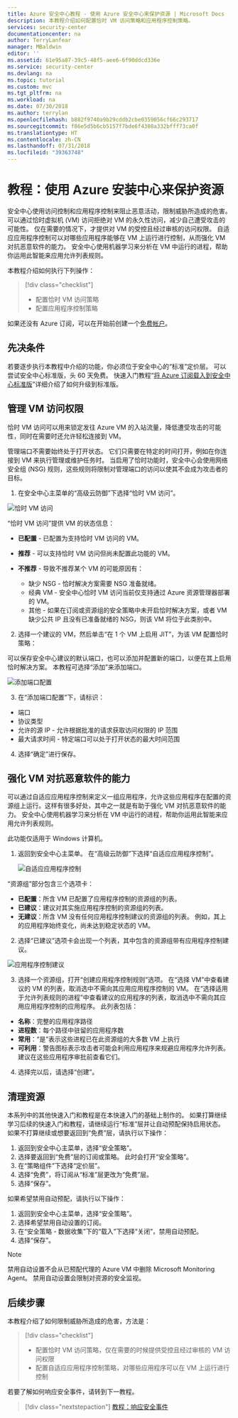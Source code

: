 ```yaml
---
title: Azure 安全中心教程 - 使用 Azure 安全中心来保护资源 | Microsoft Docs
description: 本教程介绍如何配置恰时 VM 访问策略和应用程序控制策略。
services: security-center
documentationcenter: na
author: TerryLanfear
manager: MBaldwin
editor: ''
ms.assetid: 61e95a87-39c5-48f5-aee6-6f90ddcd336e
ms.service: security-center
ms.devlang: na
ms.topic: tutorial
ms.custom: mvc
ms.tgt_pltfrm: na
ms.workload: na
ms.date: 07/30/2018
ms.author: terrylan
ms.openlocfilehash: b882f9740a9b29cddb2cbe0359056cf66c293717
ms.sourcegitcommit: f86e5d5b6cb5157f7bde6f4308a332bfff73ca0f
ms.translationtype: HT
ms.contentlocale: zh-CN
ms.lasthandoff: 07/31/2018
ms.locfileid: "39363748"
---
```

# <a name="tutorial-protect-your-resources-with-azure-security-center"></a>教程：使用 Azure 安装中心来保护资源
安全中心使用访问控制和应用程序控制来阻止恶意活动，限制威胁所造成的危害。 可以通过恰时虚拟机 (VM) 访问拒绝对 VM 的永久性访问，减少自己遭受攻击的可能性。 仅在需要的情况下，才提供对 VM 的受控且经过审核的访问权限。 自适应应用程序控制可以对哪些应用程序能够在 VM 上运行进行控制，从而强化 VM 对抗恶意软件的能力。 安全中心使用机器学习来分析在 VM 中运行的进程，帮助你运用此智能来应用允许列表规则。

本教程介绍如何执行下列操作：

> [!div class="checklist"]
> * 配置恰时 VM 访问策略
> * 配置应用程序控制策略

如果还没有 Azure 订阅，可以在开始前创建一个[免费帐户](https://azure.microsoft.com/pricing/free-trial/)。

## <a name="prerequisites"></a>先决条件
若要逐步执行本教程中介绍的功能，你必须位于安全中心的“标准”定价层。 可以尝试安全中心标准版，头 60 天免费。 快速入门教程“[将 Azure 订阅载入到安全中心标准版](security-center-get-started.md)”详细介绍了如何升级到标准版。

## <a name="manage-vm-access"></a>管理 VM 访问权限
恰时 VM 访问可以用来锁定发往 Azure VM 的入站流量，降低遭受攻击的可能性，同时在需要时还允许轻松连接到 VM。

管理端口不需要始终处于打开状态。 它们只需要在特定的时间打开，例如在你连接到 VM 来执行管理或维护任务时。 当启用了恰时功能时，安全中心会使用网络安全组 (NSG) 规则，这些规则将限制对管理端口的访问以使其不会成为攻击者的目标。

1. 在安全中心主菜单的“高级云防御”下选择“恰时 VM 访问”。

  ![恰时 VM 访问][1]

  “恰时 VM 访问”提供 VM 的状态信息：

  - **已配置** - 已配置为支持恰时 VM 访问的 VM。
  - **推荐** - 可以支持恰时 VM 访问但尚未配置此功能的 VM。
  - **不推荐** - 导致不推荐某个 VM 的可能原因有：

    - 缺少 NSG - 恰时解决方案需要 NSG 准备就绪。
    - 经典 VM - 安全中心恰时 VM 访问当前仅支持通过 Azure 资源管理器部署的 VM。
    - 其他 - 如果在订阅或资源组的安全策略中未开启恰时解决方案，或者 VM 缺少公共 IP 且没有已准备就绪的 NSG，则该 VM 将位于此类别中。

2. 选择一个建议的 VM，然后单击“在 1 个 VM 上启用 JIT”，为该 VM 配置恰时策略：

  可以保存安全中心建议的默认端口，也可以添加并配置新的端口，以便在其上启用恰时解决方案。 本教程可选择“添加”来添加端口。

  ![添加端口配置][2]

3. 在“添加端口配置”下，请标识：

  - 端口
  - 协议类型
  - 允许的源 IP - 允许根据批准的请求获取访问权限的 IP 范围
  - 最大请求时间 - 特定端口可以处于打开状态的最大时间范围

4. 选择“确定”进行保存。

## <a name="harden-vms-against-malware"></a>强化 VM 对抗恶意软件的能力
可以通过自适应应用程序控制来定义一组应用程序，允许这些应用程序在配置的资源组上运行。这样有很多好处，其中之一就是有助于强化 VM 对抗恶意软件的能力。 安全中心使用机器学习来分析在 VM 中运行的进程，帮助你运用此智能来应用允许列表规则。

此功能仅适用于 Windows 计算机。

1. 返回到安全中心主菜单。 在“高级云防御”下选择“自适应应用程序控制”。

   ![自适应应用程序控制][3]

  “资源组”部分包含三个选项卡：

  - **已配置**：所含 VM 已配置了应用程序控制的资源组的列表。
  - **已建议**：建议对其实施应用程序控制的资源组的列表。
  - **无建议**：所含 VM 没有任何应用程序控制建议的资源组的列表。 例如，其上的应用程序始终变化，尚未达到稳定状态的 VM。

2. 选择“已建议”选项卡会出现一个列表，其中包含的资源组带有应用程序控制建议。

  ![应用程序控制建议][4]

3. 选择一个资源组，打开“创建应用程序控制规则”选项。 在“选择 VM”中查看建议的 VM 的列表，取消选中不需向其应用应用程序控制的 VM。 在“选择适用于允许列表规则的进程”中查看建议的应用程序的列表，取消选中不需向其应用应用程序控制的应用程序。 此列表包括：

  - **名称**：完整的应用程序路径
  - **进程数**：每个路径中驻留的应用程序数
  - **常用**：“是”表示这些进程已在此资源组的大多数 VM 上执行
  - **可利用**：警告图标表示攻击者可能会利用应用程序来规避应用程序允许列表。 建议在这些应用程序审批前查看它们。

4. 选择完以后，请选择“创建”。

## <a name="clean-up-resources"></a>清理资源
本系列中的其他快速入门和教程是在本快速入门的基础上制作的。 如果打算继续学习后续的快速入门和教程，请继续运行“标准”层并让自动预配保持启用状态。 如果不打算继续或想要返回到“免费”层，请执行以下操作：

1. 返回到安全中心主菜单，选择“安全策略”。
2. 选择要返回到“免费”层的订阅或策略。 此时会打开“安全策略”。
3. 在“策略组件”下选择“定价层”。
4. 选择“免费”，将订阅从“标准”层更改为“免费”层。
5. 选择“保存”。

如果希望禁用自动预配，请执行以下操作：

1. 返回到安全中心主菜单，选择“安全策略”。
2. 选择希望禁用自动设置的订阅。
3. 在“安全策略 - 数据收集”下的“载入”下选择“关闭”，禁用自动预配。
4. 选择“保存”。

>[!NOTE]
> 禁用自动设置不会从已预配代理的 Azure VM 中删除 Microsoft Monitoring Agent。 禁用自动设置会限制对资源的安全监视。
>

## <a name="next-steps"></a>后续步骤
本教程介绍了如何限制威胁所造成的危害，方法是：

> [!div class="checklist"]
> * 配置恰时 VM 访问策略，仅在需要的时候提供受控且经过审核的 VM 访问权限
> * 配置自适应应用程序控制策略，对哪些应用程序可以在 VM 上运行进行控制

若要了解如何响应安全事件，请转到下一教程。

> [!div class="nextstepaction"]
> [教程：响应安全事件](tutorial-security-incident.md)

<!--Image references-->
[1]: ./media/tutorial-protect-resources/just-in-time-vm-access.png
[2]: ./media/tutorial-protect-resources/add-port.png
[3]: ./media/tutorial-protect-resources/adaptive-application-control-options.png
[4]: ./media/tutorial-protect-resources/recommended-resource-groups.png
